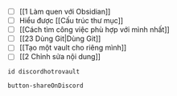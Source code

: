 - [ ] [[1 Làm quen với Obsidian]]
- [ ] Hiểu được [[Cấu trúc thư mục]]
- [ ] [[Cách tìm công việc phù hợp với mình nhất]]
- [ ] [[23 Dùng Git|Dùng Git]]
- [ ] [[Tạo một vault cho riêng mình]]
- [ ] [[2 Chỉnh sửa nội dung]]
```button
id discordhotrovault
```
`button-shareOnDiscord`